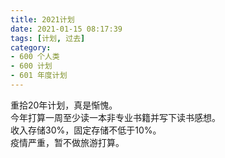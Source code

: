 ```yaml
---
title: 2021计划
date: 2021-01-15 08:17:39
tags: [计划, 过去]
category:
- 600 个人类
- 600 计划
- 601 年度计划
---
```


重拾20年计划，真是惭愧。  
今年打算一周至少读一本非专业书籍并写下读书感想。  
收入存储30%，固定存储不低于10%。   
疫情严重，暂不做旅游打算。  





































